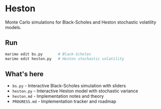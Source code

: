 # Heston

Monte Carlo simulations for Black-Scholes and Heston stochastic volatility models.

## Run

```bash
marimo edit bs.py       # Black-Scholes
marimo edit heston.py   # Heston stochastic volatility
```

## What's here

- `bs.py` - Interactive Black-Scholes simulation with sliders
- `heston.py` - Interactive Heston model with stochastic variance
- `heston.md` - Implementation notes and theory
- `PROGRESS.md` - Implementation tracker and roadmap
